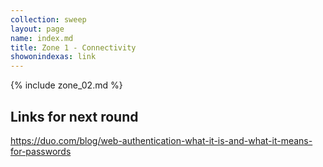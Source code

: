 ```yaml
---
collection: sweep
layout: page
name: index.md
title: Zone 1 - Connectivity
showonindexas: link
---
```


{% include zone_02.md %}


## Links for next round
<https://duo.com/blog/web-authentication-what-it-is-and-what-it-means-for-passwords>
